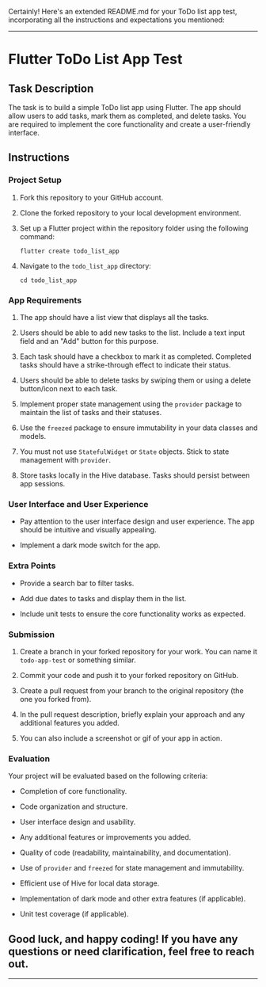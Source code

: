 Certainly! Here's an extended README.md for your ToDo list app test, incorporating all the instructions and expectations you mentioned:

---

# Flutter ToDo List App Test

## Task Description

The task is to build a simple ToDo list app using Flutter. The app should allow users to add tasks, mark them as completed, and delete tasks. You are required to implement the core functionality and create a user-friendly interface.

## Instructions

### Project Setup

1. Fork this repository to your GitHub account.

2. Clone the forked repository to your local development environment.

3. Set up a Flutter project within the repository folder using the following command:

   ```
   flutter create todo_list_app
   ```

4. Navigate to the `todo_list_app` directory:

   ```
   cd todo_list_app
   ```

### App Requirements

1. The app should have a list view that displays all the tasks.

2. Users should be able to add new tasks to the list. Include a text input field and an "Add" button for this purpose.

3. Each task should have a checkbox to mark it as completed. Completed tasks should have a strike-through effect to indicate their status.

4. Users should be able to delete tasks by swiping them or using a delete button/icon next to each task.

5. Implement proper state management using the `provider` package to maintain the list of tasks and their statuses.

6. Use the `freezed` package to ensure immutability in your data classes and models.

7. You must not use `StatefulWidget` or `State` objects. Stick to state management with `provider`.

8. Store tasks locally in the Hive database. Tasks should persist between app sessions.

### User Interface and User Experience

- Pay attention to the user interface design and user experience. The app should be intuitive and visually appealing.

- Implement a dark mode switch for the app.

### Extra Points

- Provide a search bar to filter tasks.

- Add due dates to tasks and display them in the list.

- Include unit tests to ensure the core functionality works as expected.

### Submission

1. Create a branch in your forked repository for your work. You can name it `todo-app-test` or something similar.

2. Commit your code and push it to your forked repository on GitHub.

3. Create a pull request from your branch to the original repository (the one you forked from).

4. In the pull request description, briefly explain your approach and any additional features you added.

5. You can also include a screenshot or gif of your app in action.

### Evaluation

Your project will be evaluated based on the following criteria:

- Completion of core functionality.

- Code organization and structure.

- User interface design and usability.

- Any additional features or improvements you added.

- Quality of code (readability, maintainability, and documentation).

- Use of `provider` and `freezed` for state management and immutability.

- Efficient use of Hive for local data storage.

- Implementation of dark mode and other extra features (if applicable).

- Unit test coverage (if applicable).

## Good luck, and happy coding! If you have any questions or need clarification, feel free to reach out.

---
